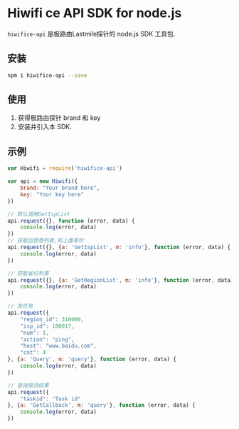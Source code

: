 Hiwifi ce API SDK for node.js
==================================

`hiwifice-api` 是极路由Lastmile探针的 node.js SDK 工具包.

安装
----

```bash
npm i hiwifice-api --save
```

使用
----

1.	获得极路由探针 brand 和 key
2.	安装并引入本 SDK.

示例
----

```js
var Hiwifi = require('hiwifice-api')

var api = new Hiwifi({
    brand: "Your brand here",
    key: "Your key here"
})

// 默认调用GetIspList
api.request({}, function (error, data) {
    console.log(error, data)
})
// 获取运营商列表,和上面等价
api.request({}, {a: 'GetIspList', m: 'info'}, function (error, data) {
    console.log(error, data)
})

// 获取省份列表
api.request({}, {a: 'GetRegionList', m: 'info'}, function (error, data) {
    console.log(error, data)
})

// 发任务
api.request({
    "region_id": 310000,
    "isp_id": 100017,
    "num": 1,
    "action": "ping",
    "host": "www.baidu.com",
    "cnt": 4
}, {a: 'Query', m: 'query'}, function (error, data) {
    console.log(error, data)
})

// 查询探测结果
api.request({
    "taskid": "Task id"
}, {a: 'GetCallback', m: 'query'}, function (error, data) {
    console.log(error, data)
})

```

